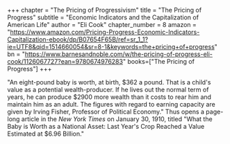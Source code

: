 +++
chapter = "The Pricing of Progressivism"
title = "The Pricing of Progress"
subtitle = "Economic Indicators and the Capitalization of American Life"
author = "Eli Cook"
chapter_number = 8
amazon = "https://www.amazon.com/Pricing-Progress-Economic-Indicators-Capitalization-ebook/dp/B07654F65B/ref=sr_1_1?ie=UTF8&qid=1514660054&sr=8-1&keywords=the+pricing+of+progress"
bn = "https://www.barnesandnoble.com/w/the-pricing-of-progress-eli-cook/1126067727?ean=9780674976283"
books=["The Pricing of Progress"]
+++

"An eight-pound baby is worth, at birth, $362 a pound. That is a child's value as a potential wealth-producer. If he lives out the normal term of years, he can produce $2900 more wealth than it costs to rear him and maintain him as an adult. The figures with regard to earning capacity are given by Irving Fisher, Professor of Political Economy." Thus opens a page-long article in the _New York Times_ on January 30, 1910, titled "What the Baby is Worth as a National Asset: Last Year's Crop Reached a Value Estimated at $6.96 Billion."